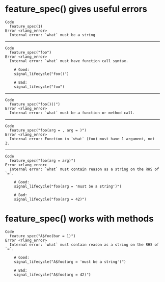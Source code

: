 # feature_spec() gives useful errors

    Code
      feature_spec(1)
    Error <rlang_error>
      Internal error: `what` must be a string

---

    Code
      feature_spec("foo")
    Error <rlang_error>
      Internal error: `what` must have function call syntax.
      
        # Good:
        signal_lifecycle("foo()")
      
        # Bad:
        signal_lifecycle("foo")

---

    Code
      feature_spec("foo()()")
    Error <rlang_error>
      Internal error: `what` must be a function or method call.

---

    Code
      feature_spec("foo(arg = , arg = )")
    Error <rlang_error>
      Internal error: Function in `what` (foo) must have 1 argument, not 2.

---

    Code
      feature_spec("foo(arg = arg)")
    Error <rlang_error>
      Internal error: `what` must contain reason as a string on the RHS of `=`.
      
        # Good:
        signal_lifecycle("foo(arg = 'must be a string')")
      
        # Bad:
        signal_lifecycle("foo(arg = 42)")

# feature_spec() works with methods

    Code
      feature_spec("A$foo(bar = 1)")
    Error <rlang_error>
      Internal error: `what` must contain reason as a string on the RHS of `=`.
      
        # Good:
        signal_lifecycle("A$foo(arg = 'must be a string')")
      
        # Bad:
        signal_lifecycle("A$foo(arg = 42)")

